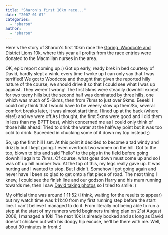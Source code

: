 ```yaml
---
title: "Sharon's first 10km race..."
date: "2007-01-07"
categories: 
  - "sharon"
author:
  - "sharon"
---
```


Here's the story of Sharon's first 10km race the [Goring, Woodcote and District](http://www.lions-gwd.org.uk/) Lions 10k, where this year all profits from the race entries were donated to the Macmillan nurses in the area.

OK, epic report coming up :) Got up early, ready brek in bed courtesy of David, hardly slept a wink, every time I woke up I can only say that I was terrified! We got to Woodcote and thought that given the reported hilly nature of the course, we should drive it so that I could see what I was up against. They weren't wrong! The first 5kms were steadily downhill except for two teeny hills but the second half was dominated by three hills, one which was much of 5-6kms, then from 7kms to just over 9kms. Eeeek! I could only think that I would have to be veeery slow up them!So, several comfort breaks later, it was almost start time. I lined up at the back (where else!) and we were off.As I thought, the first 5kms were good and I did them in less than my BPTT best, which concerned me as I could only think of those hills ahead! Tried to drink the water at the halfway point but it was too cold to drink. Suceeded in chucking some of it down my top instead ;)

So, up the first hill I set. At this point it decided to become a tad windy and drizzly but I kept going. I even overtook two women on the hill. Got to the top, blown to bits and said "hello" to the pigs in the field before going downhill again to 7kms. Of course, what goes down must come up and so I was off up hill number two. At the top of this, my legs really gave up. It was hurting and I wanted to stop. But I didn't. Somehow I got going again and never have I been so glad to get onto a flat piece of road. The next thing I knew, I could see the finish line and our godson Harry and his mum running towards me, then I saw [David taking photos](http://www.sharonrowe.co.uk/photos/2007/72157594465066887/) so I tried to smile :)

My official time was around 1:11:52 (I think, waiting for the results to appear) but my watch time was 1:11:40 from my first running step before the start line. I can't believe I managed to do it. From literally not being able to run a step at the start of my runners world beginners training plan on 21st August 2006, I managed a 10k! The next 10k is already booked and as long as David doesn't chicken out with his dodgy hip excuse, he'll be there with me. Well, about 30 minutes in front ;)
